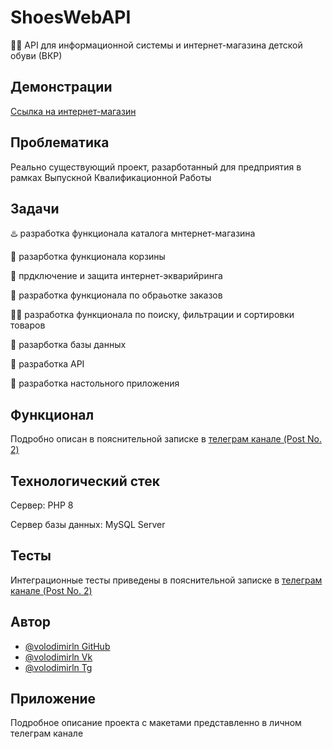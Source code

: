 # ShoesWebAPI

👩‍💻 API для информационной системы и интернет-магазина детской обуви (ВКР)

## Демонстрации 

[Ссылка на интернет-магазин](https://obuvashka23.ru/)


## Проблематика
Реально существующий проект, разарботанный для предприятия в рамках Выпускной Квалификационной Работы 

## Задачи

♨️ разработка функционала каталога мнтернет-магазина

 📂 разарботка функционала корзины 

 🔗 прдключение и защита интернет-экварийринга

🧂 разработка функционала по обраьотке заказов 

 🐕‍🦺 разработка функционала по поиску, фильтрации и сортировки товаров

🧪 разарботка базы данных 

🤖 разработка API

🏃 разработка настольного приложения


## Функционал

Подробно описан в пояснительной записке в [телеграм канале (Post No. 2)](https://t.me/profvolodimirln)

## Технологический стек

Сервер: PHP 8

Сервер базы данных: MySQL Server

## Тесты

Интеграционные тесты приведены в пояснительной записке в [телеграм канале (Post No. 2)](https://t.me/profvolodimirln)
 
## Автор
- [@volodimirln GitHub](https://github.com/volodimirln)
- [@volodimirln Vk](https://vk.com/volodimirln)
- [@volodimirln Tg](https://t.me/volodimirln)

## Приложение
Подробное описание проекта с макетами представленно в личном телеграм канале

